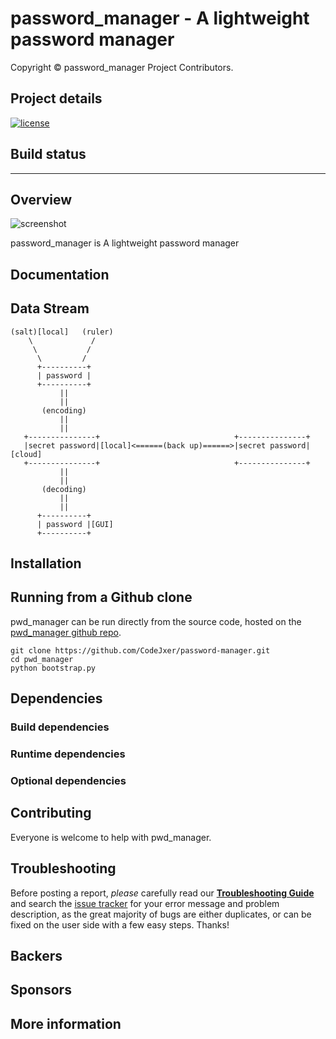 # password_manager - A lightweight password manager

Copyright © password_manager Project Contributors.


## Project details
[![license](https://img.shields.io/pypi/l/spyder.svg)](./LICENSE)

## Build status

----

## Overview

![screenshot]()

password_manager is A lightweight password manager


## Documentation


## Data Stream

	(salt)[local]   (ruler)
		\ 		      /
		 \		     /
		  \			/
		  +----------+
		  | password |
		  +----------+
			   ||
			   ||
		   (encoding)
			   ||
			   ||
	   +---------------+			 		   	 	  +---------------+
	   |secret password|[local]<======(back up)======>|secret password|[cloud]
	   +---------------+					   		  +---------------+
			   ||
			   ||
		   (decoding)
			   ||
			   ||
		  +----------+
		  | password |[GUI]
		  +----------+
			

## Installation


## Running from a Github clone

pwd_manager can be run directly from the source code, hosted on the
[pwd_manager github repo](https://github.com/CodeJxer/password-manager).

```
git clone https://github.com/CodeJxer/password-manager.git
cd pwd_manager
python bootstrap.py
```


## Dependencies


### Build dependencies


### Runtime dependencies


### Optional dependencies


## Contributing

Everyone is welcome to help with pwd_manager.


## Troubleshooting

Before posting a report, *please* carefully read our **[Troubleshooting Guide](https://github.com/CodeJxer/password-manager/wiki/Troubleshooting-Guide-and-FAQ)**
and search the [issue tracker](https://github.com/CodeJxer/password-manager/issues)
for your error message and problem description, as the great majority of bugs
are either duplicates, or can be fixed on the user side with a few easy steps.
Thanks!


## Backers


## Sponsors


## More information

